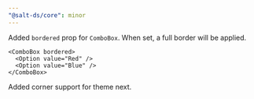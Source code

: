 ```yaml
---
"@salt-ds/core": minor
---
```


Added `bordered` prop for `ComboBox`. When set, a full border will be applied.

```tsx
<ComboBox bordered>
  <Option value="Red" />
  <Option value="Blue" />
</ComboBox>
```

Added corner support for theme next.
